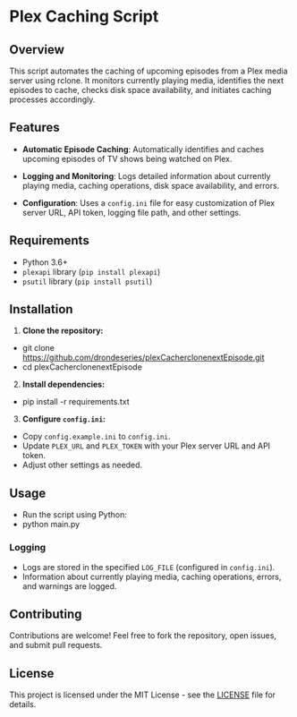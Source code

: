 # Plex Caching Script

## Overview

This script automates the caching of upcoming episodes from a Plex media server using rclone. It monitors currently playing media, identifies the next episodes to cache, checks disk space availability, and initiates caching processes accordingly.

## Features

- **Automatic Episode Caching**: Automatically identifies and caches upcoming episodes of TV shows being watched on Plex.
  
- **Logging and Monitoring**: Logs detailed information about currently playing media, caching operations, disk space availability, and errors.

- **Configuration**: Uses a `config.ini` file for easy customization of Plex server URL, API token, logging file path, and other settings.

## Requirements

- Python 3.6+
- `plexapi` library (`pip install plexapi`)
- `psutil` library (`pip install psutil`)

## Installation

1. **Clone the repository:**
- git clone https://github.com/drondeseries/plexCacherclonenextEpisode.git
- cd plexCacherclonenextEpisode


2. **Install dependencies:**

- pip install -r requirements.txt


3. **Configure `config.ini`:**

- Copy `config.example.ini` to `config.ini`.
- Update `PLEX_URL` and `PLEX_TOKEN` with your Plex server URL and API token.
- Adjust other settings as needed.

## Usage

- Run the script using Python:
- python main.py


### Logging

- Logs are stored in the specified `LOG_FILE` (configured in `config.ini`).
- Information about currently playing media, caching operations, errors, and warnings are logged.

## Contributing

Contributions are welcome! Feel free to fork the repository, open issues, and submit pull requests.

## License

This project is licensed under the MIT License - see the [LICENSE](LICENSE) file for details.









